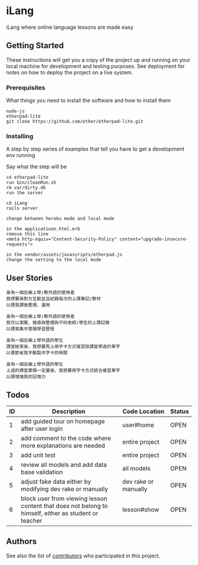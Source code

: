 # iLang

iLang where online language lessons are made easy

## Getting Started

These instructions will get you a copy of the project up and running on your local machine for development and testing purposes. See deployment for notes on how to deploy the project on a live system.

### Prerequisites

What things you need to install the software and how to install them

```
node-js
etherpad-lite
git clone https://github.com/ether/etherpad-lite.git
```

### Installing

A step by step series of examples that tell you have to get a development env running

Say what the step will be

```
cd etherpad-lite
run bin/cleanRun.sh
rm var/dirty.db
run the server

cd iLang
rails server
```



```
change between heroku mode and local mode

in the applicatioon.html.erb
remove this line
<meta http-equiv="Content-Security-Policy" content="upgrade-insecure-requests">

in the vendor/assets/javascripts/etherpad.js
change the setting to the local mode
```

## User Stories
```
身為一個在線上學/教外語的使用者
我想要與對方互動並且紀錄每次的上課筆記/教材
以便我課後整理、運用
```
```
身為一個在線上學/教外語的使用者
我可以瀏覽、搜尋與整理與不同老師/學生的上課記錄
以便我集中管理學習歷程
```
```
身為一個在線上學外語的學生
課堂結束後，我想要馬上用字卡方式複習該課堂學過的單字
以便節省我手動製作字卡的時間
```
```
身為一個在線上學外語的學生
上過的課堂累積一定量後，我想要用字卡方式綜合複習單字
以便增強我的記憶力
```
## Todos
ID|Description|Code Location|Status
---|---|---|---
1|add guided tour on homepage after user login |user#home | OPEN
2|add comment to the code where more explanations are needed | entire project | OPEN
3|add unit test|entire project|OPEN
4|review all models and add data base validation|all models|OPEN
5|adjust fake data either by modifying dev rake or manually | dev rake or manually |OPEN
6|block user from viewing lesson content that does not belong to himself, either as student or teacher | lesson#show|OPEN

## Authors
See also the list of [contributors](https://github.com/qscez2001/iLang/contributors) who participated in this project.
